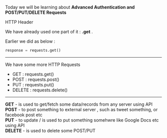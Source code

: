 Today we will be learning about **Advanced Authentication and POST/PUT/DELETE Requests**

HTTP Header


We have already used one part of it : **.get** .

Earlier we did as below : 
```python
response = requests.get()
```  

---
We have some more HTTP Requests

* GET    : requests.get()
* POST   : requests.post()
* PUT    : requests.put()
* DELETE : requests.delete()

---  
      
**GET** - is used to get/fetch some data/records from any server using API  
**POST** - to post something to external server , such as tweet something, or facebook post etc  
**PUT** - to update / is used to put something somehwre like Google Docs etc using API  
**DELETE** - is used to delete some POST/PUT  



